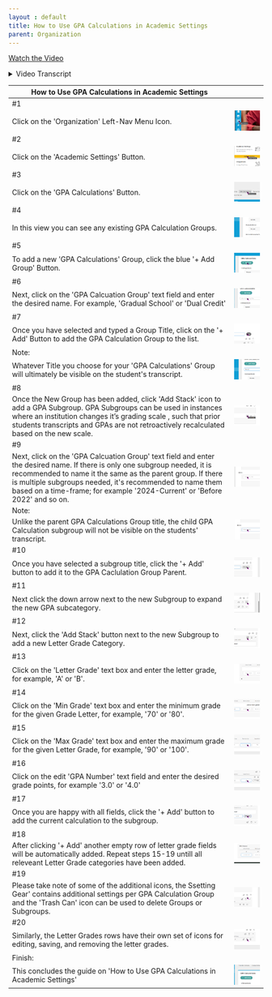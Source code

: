 ```yaml
---
layout : default
title: How to Use GPA Calculations in Academic Settings
parent: Organization
---
```

[Watch the Video](https://www.youtube.com/watch?v=gGryYP0Qc1c)

<details>
  <summary>Video Transcript</summary>
  I'd like to show you two other settings that you will need to be able to use fairly quickly that are found in the academic settings portion.

~

To review, you're in administrator, you're in the branch. You come here, you come to academic settings. Now, this is going to give you almost everything you're going to need to run your school. As you can see, it gives you instructor settings, GPA calculations, transcripts, student custom fields, and the course scheduler.

~

I'm going to show you today the GPA calculations and the course scheduler because those are two that you're going to need fairly quickly before you start having classes.

~

All right, let's go to the GPA calculations. Right here you see I have got an undergraduate group and I have my current settings. I'm showing my current GPA calculations. Now you can have ones from prior years too, so it can tell you if you might have had different calculations of A's and B's or whatever from prior years. You would just label those like "1998 calculations."

~

Let's just add a different group. We're going to go ahead and add the graduate school. You can add any of these, as you can see. This one doesn't have anything to get started, so let's get started. Let's give it a calculation. We're going to be looking at the current ones as well. When we add those, it's going to be able to give us the calculations.

~

You hit this arrow, and now here we are. We're going to enter a letter grade. We're going to enter an A. What's my minimum grade for this? 94. What's the maximum grade? 100. What is the GPA number? This is worth four points. I'm going to add that. Then you can continue to save this, and you can continue to build your GPA calculations from both sides, undergraduate and graduate.

~

You can have as many groups as you want. You might have dual credit, and it might have a different level of GPA than undergraduate. You can build this as far as you want. This is what you're going to want to know for sure on how to use the GPA calculations.


(Please be aware that this video may not include all the latest updates to the software, but the core functioning is largely unchanged. There also may be some slight difference due to organization-specific customizations. First recorded Jan. 2024.)
</details>

| How to Use GPA Calculations in Academic Settings ||
|-|-|
| #1 ||
|   Click on the 'Organization' Left-Nav Menu Icon. |![](shared/Organization.png)|
| #2 ||
|  Click on the 'Academic Settings' Button. |![](shared/o-academic_settings.png)|
| #3 ||
| Click on the 'GPA Calculations' Button. |![](How_to_Use_GPA_Calculations_in_Academic_Settings-img/03-How_to_Use_GPA_Calculations_in_Academic_Settings.png)|
| #4 ||
| In this view you can see any existing GPA Calculation Groups. |![](How_to_Use_GPA_Calculations_in_Academic_Settings-img/04-How_to_Use_GPA_Calculations_in_Academic_Settings.png)|
| #5 ||
| To add a new 'GPA Calculations' Group, click the blue '+ Add Group' Button. |![](How_to_Use_GPA_Calculations_in_Academic_Settings-img/05-How_to_Use_GPA_Calculations_in_Academic_Settings.png)|
| #6 ||
| Next, click on the 'GPA Calcuation Group' text field and enter the desired name. For example, 'Gradual School' or 'Dual Credit'  |![](How_to_Use_GPA_Calculations_in_Academic_Settings-img/06-How_to_Use_GPA_Calculations_in_Academic_Settings.png)|
| #7 ||
| Once you have selected and typed a Group Title, click on the '+ Add' Button to add the GPA Calculation Group to the list. |![](How_to_Use_GPA_Calculations_in_Academic_Settings-img/07-How_to_Use_GPA_Calculations_in_Academic_Settings.png)|
| Note: ||
|  Whatever Title you choose for your 'GPA Calculations' Group will ultimately be visible on the student's transcript. |![](How_to_Use_GPA_Calculations_in_Academic_Settings-img/08Note-How_to_Use_GPA_Calculations_in_Academic_Settings.png)|
| #8 ||
| Once the New Group has been added, click 'Add Stack' icon to add a GPA Subgroup. GPA Subgroups can be used in instances where an institution changes it’s grading scale , such that prior students transcripts and GPAs are not retroactively recalculated based on the new scale. |![](How_to_Use_GPA_Calculations_in_Academic_Settings-img/08-How_to_Use_GPA_Calculations_in_Academic_Settings.png)|
| #9 ||
| Next, click on the 'GPA Calcuation Group' text field and enter the desired name. If there is only one subgroup needed, it is recommended to name it the same as the parent group. If there is multiple subgroups needed, it's recommended to name them based on a time-frame; for example '2024-Current' or 'Before 2022' and so on. |![](How_to_Use_GPA_Calculations_in_Academic_Settings-img/09-How_to_Use_GPA_Calculations_in_Academic_Settings.png)|
| Note: ||
|  Unlike the parent GPA Calculations Group title, the child GPA Calculation subgroup will not be visible on the students' transcript. |![](How_to_Use_GPA_Calculations_in_Academic_Settings-img/10Note-How_to_Use_GPA_Calculations_in_Academic_Settings.png)|
| #10 ||
| Once you have selected a subgroup title, click the '+ Add' button to add it to the GPA Caclulation Group Parent. |![](How_to_Use_GPA_Calculations_in_Academic_Settings-img/10-How_to_Use_GPA_Calculations_in_Academic_Settings.png)|
| #11 ||
| Next click the down arrow next to the new Subgroup to expand the new GPA subcategory. |![](How_to_Use_GPA_Calculations_in_Academic_Settings-img/11-How_to_Use_GPA_Calculations_in_Academic_Settings.png)|
| #12 ||
| Next, click the 'Add Stack' button next to the new Subgroup to add a new Letter Grade Category. |![](How_to_Use_GPA_Calculations_in_Academic_Settings-img/12-How_to_Use_GPA_Calculations_in_Academic_Settings.png)|
| #13 ||
| Click on the 'Letter Grade' text box and enter the letter grade, for example, 'A' or 'B'. |![](How_to_Use_GPA_Calculations_in_Academic_Settings-img/13-How_to_Use_GPA_Calculations_in_Academic_Settings.png)|
| #14 ||
| Click on the 'Min Grade' text box and enter the minimum grade for the given Grade Letter, for example, '70' or '80'. |![](How_to_Use_GPA_Calculations_in_Academic_Settings-img/14-How_to_Use_GPA_Calculations_in_Academic_Settings.png)|
| #15 ||
| Click on the 'Max Grade' text box and enter the maximum grade for the given Letter Grade,  for example, '90' or '100'. |![](How_to_Use_GPA_Calculations_in_Academic_Settings-img/15-How_to_Use_GPA_Calculations_in_Academic_Settings.png)|
| #16 ||
| Click on the edit 'GPA Number' text field and enter the desired grade points, for example '3.0' or '4.0' |![](How_to_Use_GPA_Calculations_in_Academic_Settings-img/16-How_to_Use_GPA_Calculations_in_Academic_Settings.png)|
| #17 ||
| Once you are happy with all fields, click the '+ Add' button to add the current calculation to the subgroup. |![](How_to_Use_GPA_Calculations_in_Academic_Settings-img/17-How_to_Use_GPA_Calculations_in_Academic_Settings.png)|
| #18 ||
| After clicking '+ Add' another empty row of letter grade fields will be automatically added. Repeat steps 15-19 untill all releveant Letter Grade categories have been added. |![](How_to_Use_GPA_Calculations_in_Academic_Settings-img/18-How_to_Use_GPA_Calculations_in_Academic_Settings.png)|
| #19 ||
| Please take note of some of the additional icons, the Ssetting Gear' contains additional settings per GPA Calculation Group and the 'Trash Can' icon can be used to delete Groups or Subgroups. |![](How_to_Use_GPA_Calculations_in_Academic_Settings-img/19-How_to_Use_GPA_Calculations_in_Academic_Settings.png)|
| #20 ||
| Similarly, the Letter Grades rows have their own set of icons for editing, saving, and removing the letter grades. |![](How_to_Use_GPA_Calculations_in_Academic_Settings-img/20-How_to_Use_GPA_Calculations_in_Academic_Settings.png)|
| Finish: ||
|  This concludes the guide on 'How to Use GPA Calculations in Academic Settings' |![](How_to_Use_GPA_Calculations_in_Academic_Settings-img/21Finish-How_to_Use_GPA_Calculations_in_Academic_Settings.png)|
